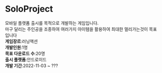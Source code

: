 # SoloProject
모바일 플랫폼 출시를 목적으로 개발하는 게임입니다.<br>
마구 달리는 주인공을 조종하여 여러가지 아이템을 활용하여 최대한 멀리가는것이 목표입니다<br>
<b>게임장르</b>:러닝액션<br>
<b>개발인원</b>:1명<br>
<b>목표 다운로드 수</b>:20명<br>
<b>출시 플랫폼</b>:안드로이드<br>
<b>개발 기간</b>:2022-11-03 ~ ??? <br>
